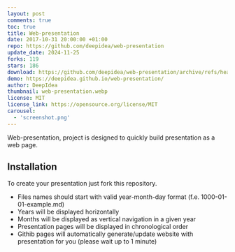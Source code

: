 ```yaml
---
layout: post
comments: true
toc: true
title: Web-presentation
date: 2017-10-31 20:00:00 +01:00
repo: https://github.com/deepidea/web-presentation
update_date: 2024-11-25
forks: 119
stars: 186
download: https://github.com/deepidea/web-presentation/archive/refs/heads/master.zip
demo: https://deepidea.github.io/web-presentation/
author: DeepIdea
thumbnail: web-presentation.webp
license: MIT
license_link: https://opensource.org/license/MIT
carousel:
  - 'screenshot.png'
---
```


Web-presentation, project is designed to quickly build presentation as a web page.

## Installation

To create your presentation just fork this repository.

* Files names should start with valid  year-month-day format (f.e. 1000-01-01-example.md)
* Years will be displayed horizontally  
* Months will be displayed as vertical navigation in a given year
* Presentation pages will be displayed in chronological order
* Githib pages will automatically generate/update website with presentation for you (please wait up to 1 minute)
